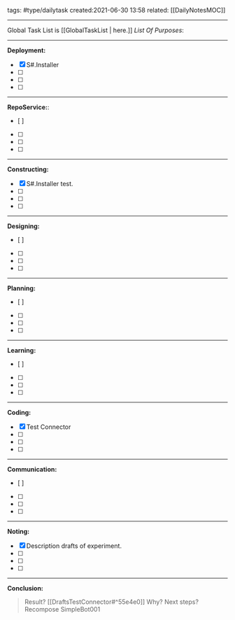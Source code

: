 tags: #type/dailytask 
created:2021-06-30 13:58
related: [[DailyNotesMOC]]
___
Global Task List is [[GlobalTaskList | here.]]
_List Of Purposes_:
___
**Deployment:**
- [x] S#.Installer
- [ ] 
- [ ] 
- [ ] 
 ___
 **RepoService:**:
- [ ] 
- [ ] 
- [ ] 
- [ ] 
___
**Constructing:**
- [x] S#.Installer test.
- [ ] 
- [ ] 
- [ ] 
___
**Designing:**
- [ ] 
- [ ] 
- [ ] 
- [ ] 
___
**Planning:**
- [ ] 
- [ ] 
- [ ] 
- [ ] 
___
**Learning:**
- [ ] 
- [ ] 
- [ ] 
- [ ] 
___
**Coding:**
- [x] Test Connector 
- [ ] 
- [ ] 
- [ ] 
___
**Communication:**
- [ ] 
- [ ] 
- [ ] 
- [ ] 
___
**Noting:**
- [x] Description drafts of experiment.
- [ ] 
- [ ] 
- [ ] 
___
**Conclusion:**
> Result? [[DraftsTestConnector#^55e4e0]]
> Why? 
> Next steps? Recompose SimpleBot001
